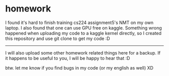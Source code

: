 # homework

I found it's hard to finish training cs224 assignment5's NMT on my own laptop.
I also found that one can use GPU free on kaggle.
Something wrong happened when uploading my code to a kaggle kernel directly,
so I created this repository and use git clone to get my code :D

------------------------------------------------------------------------------------------------------------------

I will also upload some other homework related things here for a backup.
If it happens to be useful to you, I will be happy to hear that :D

btw. let me know if you find bugs in my code (or my english as well) XD
